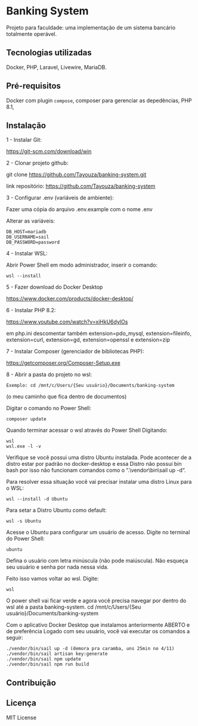 # Banking System

Projeto para faculdade: uma implementação de um sistema bancário totalmente operável.

## Tecnologias utilizadas

Docker, PHP, Laravel, Livewire, MariaDB.

## Pré-requisitos

Docker com plugin ```compose```, composer para gerenciar as depedências, PHP 8.1,

## Instalação

1 - Instalar Git:

https://git-scm.com/download/win

2 - Clonar projeto github:

git clone https://github.com/Tayouza/banking-system.git

link repositório: https://github.com/Tayouza/banking-system

3 - Configurar .env (variáveis de ambiente):

Fazer uma cópia do arquivo .env.example com o nome .env

Alterar as variáveis:
```
DB_HOST=mariadb
DB_USERNAME=sail
DB_PASSWORD=password
```
4 - Instalar WSL:

Abrir Power Shell em modo administrador, inserir o comando:
```
wsl --install
```
5 - Fazer download do Docker Desktop

https://www.docker.com/products/docker-desktop/

6 - Instalar PHP 8.2:

https://www.youtube.com/watch?v=xiHkU6dylOs

em php.ini descomentar também extension=pdo_mysql, extension=fileinfo, extension=curl, extension=gd,  extension=openssl e extension=zip

7 - Instalar Composer (gerenciador de bibliotecas PHP):

https://getcomposer.org/Composer-Setup.exe

8 - Abrir a pasta do projeto no wsl:
```
Exemplo: cd /mnt/c/Users/{Seu usuário}/Documents/banking-system
```
(o meu caminho que fica dentro de documentos)

Digitar o comando no Power Shell:
```
composer update
```
Quando terminar acessar o wsl através do Power Shell Digitando:
```
wsl
wsl.exe -l -v
```
Verifique se você possui uma distro Ubuntu instalada. Pode acontecer de a distro estar por padrão no docker-desktop e essa Distro não possui bin bash por isso não funcionam comandos como o “.\vendor\bin\sail up -d“.

Para resolver essa situação você vai precisar instalar uma distro Linux para o WSL:
```
wsl --install -d Ubuntu
```
Para setar a Distro Ubuntu como default:
```
wsl -s Ubuntu
```
Acesse o Ubuntu para configurar um usuário de acesso. Digite no terminal do Power Shell:
```
ubuntu
```
Defina o usuário com letra minúscula (não pode maiúscula). Não esqueça seu usuário e senha por nada nessa vida.

Feito isso vamos voltar ao wsl. Digite:
```
wsl
```
O power shell vai ficar verde e agora você precisa navegar por dentro do wsl até a pasta banking-system. cd /mnt/c/Users/{Seu usuário}/Documents/banking-system

Com o aplicativo Docker Desktop que instalamos anteriormente ABERTO e de preferência Logado com seu usuário, você vai executar os comandos a seguir:
```
./vendor/bin/sail up -d (demora pra caramba, uns 25min no 4/11)
./vendor/bin/sail artisan key:generate
./vendor/bin/sail npm update
./vendor/bin/sail npm run build
```

## Contribuição



## Licença

MIT License
